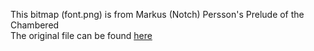 This bitmap (font.png) is from Markus (Notch) Persson's Prelude of the Chambered  
The original file can be found [here](https://github.com/skeeto/Prelude-of-the-Chambered/blob/master/res/tex/font.png)
